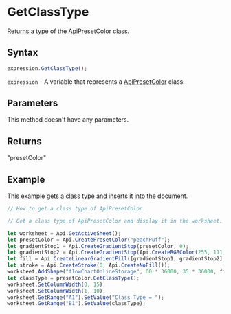 # GetClassType

Returns a type of the ApiPresetColor class.

## Syntax

```javascript
expression.GetClassType();
```

`expression` - A variable that represents a [ApiPresetColor](../ApiPresetColor.md) class.

## Parameters

This method doesn't have any parameters.

## Returns

"presetColor"

## Example

This example gets a class type and inserts it into the document.

```javascript editor-xlsx
// How to get a class type of ApiPresetColor.

// Get a class type of ApiPresetColor and display it in the worksheet.

let worksheet = Api.GetActiveSheet();
let presetColor = Api.CreatePresetColor("peachPuff");
let gradientStop1 = Api.CreateGradientStop(presetColor, 0);
let gradientStop2 = Api.CreateGradientStop(Api.CreateRGBColor(255, 111, 61), 100000);
let fill = Api.CreateLinearGradientFill([gradientStop1, gradientStop2], 5400000);
let stroke = Api.CreateStroke(0, Api.CreateNoFill());
worksheet.AddShape("flowChartOnlineStorage", 60 * 36000, 35 * 36000, fill, stroke, 0, 2 * 36000, 1, 3 * 36000);
let classType = presetColor.GetClassType();
worksheet.SetColumnWidth(0, 15);
worksheet.SetColumnWidth(1, 10);
worksheet.GetRange("A1").SetValue("Class Type = ");
worksheet.GetRange("B1").SetValue(classType);
```
